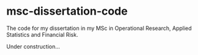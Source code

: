 # msc-dissertation-code
The code for my dissertation in my MSc in Operational Research, Applied Statistics and Financial Risk.

Under construction...
